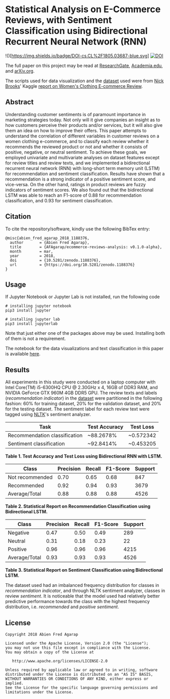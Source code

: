 Statistical Analysis on E-Commerce Reviews, with Sentiment Classification using Bidirectional Recurrent Neural Network (RNN)
===

!()[https://img.shields.io/badge/DOI-cs.CL%2F1805.03687-blue.svg]
[![DOI](https://zenodo.org/badge/121918154.svg)](https://zenodo.org/badge/latestdoi/121918154)

The full paper on this project may be read at [ResearchGate](https://goo.gl/1z43ax), [Academia.edu](https://www.academia.edu/36114302/Statistical_Analysis_on_E-Commerce_Reviews_with_Sentiment_Classification_using_Bidirectional_Recurrent_Neural_Network), and [arXiv.org](https://arxiv.org/abs/1805.03687).

The scripts used for data visualization and the [dataset](https://www.kaggle.com/nicapotato/womens-ecommerce-clothing-reviews) used were from [Nick Brooks](https://github.com/nicapotato)' Kaggle [report on Women's Clothing E-commerce Review](https://www.kaggle.com/nicapotato/guided-numeric-and-text-exploration-e-commerce/notebook).

## Abstract

Understanding customer sentiments is of paramount importance in marketing strategies today. Not only will it give companies an insight as to how customers perceive their products and/or services, but it will also give them an idea on how to improve their offers. This paper attempts to understand the correlation of different variables in customer reviews on a women clothing e-commerce, and to classify each review whether it recommends the reviewed product or not and whether it consists of positive, negative, or neutral sentiment. To achieve these goals, we employed univariate and multivariate analyses on dataset features except for review titles and review texts, and we implemented a bidirectional recurrent neural network (RNN) with long-short term memory unit (LSTM) for recommendation and sentiment classification. Results have shown that a recommendation is a strong indicator of a positive sentiment score, and vice-versa. On the other hand, ratings in product reviews are fuzzy indicators of sentiment scores. We also found out that the bidirectional LSTM was able to reach an F1-score of 0.88 for recommendation classification, and 0.93 for sentiment classification.

## Citation

To cite the repository/software, kindly use the following BibTex entry:

```
@misc{abien_fred_agarap_2018_1188376,
  author       = {Abien Fred Agarap},
  title        = {AFAgarap/ecommerce-reviews-analysis: v0.1.0-alpha},
  month        = mar,
  year         = 2018,
  doi          = {10.5281/zenodo.1188376},
  url          = {https://doi.org/10.5281/zenodo.1188376}
}
```

## Usage

If Jupyter Notebook or Jupyter Lab is not installed, run the following code

```
# installing jupyter notebook
pip3 install jupyter
```

```
# installing jupyter lab
pip3 install jupyterlab
```

Note that just either one of the packages above may be used. Installing both of them is not a requirement. 

The notebook for the data visualizations and text classification in this paper is available [here](https://github.com/AFAgarap/ecommerce-reviews-analysis/blob/master/Analysis%20on%20E-Commerce%20Reviews%2C%20with%20Sentiment%20Classification%20using%20Bidirectional%20Recurrent%20Neural%20Network%20(RNN).ipynb).

## Results

All experiments in this study were conducted on a laptop computer with Intel Core(TM) i5-6300HQ CPU @ 2.30GHz x 4, 16GB of DDR3 RAM, and NVIDIA GeForce GTX 960M 4GB DDR5 GPU. The review texts and labels (*recommendation indicator*) in the [dataset](https://www.kaggle.com/nicapotato/womens-ecommerce-clothing-reviews) were partitioned in the following fashion: 60% for training dataset, 20% for the validation dataset, and 20% for the testing dataset. The sentiment label for each review text were tagged using [NLTK](https://www.nltk.org/)'s sentiment analyzer.

|Task|Test Accuracy|Test Loss|
|----|-------------|---------|
|Recommendation classification|~88.2678%|~0.572342|
|Sentiment classification|~92.8414%|~0.453205|

**Table 1. Test Accuracy and Test Loss using Bidirectional RNN with LSTM.**

|Class|Precision|Recall|F1-Score|Support|
|-----|---------|------|--------|-------|
|Not recommended|0.70|0.65|0.68|847|
|Recommended|0.92|0.94|0.93|3679|
|Average/Total|0.88|0.88|0.88|4526|

**Table 2. Statistical Report on Recommendation Classification using Bidirectional LSTM.**

|Class|Precision|Recall|F1-Score|Support|
|-----|---------|------|--------|-------|
|Negative|0.47|0.50|0.49|289|
|Neutral|0.31|0.18|0.23|22|
|Positive|0.96|0.96|0.96|4215|
|Average/Total|0.93|0.93|0.93|4526|

**Table 3. Statistical Report on Sentiment Classification using Bidirectional LSTM.**

The dataset used had an imbalanced frequency distribution for classes in *recommendation indicator*, and through NLTK sentiment analyzer, classes in review *sentiment*. It is noticeable that the model used had relatively better predictive performance towards the class with the highest frequency distribution, i.e. *recommended* and *positive sentiment*. 

## License

```
Copyright 2018 Abien Fred Agarap

Licensed under the Apache License, Version 2.0 (the "License");
you may not use this file except in compliance with the License.
You may obtain a copy of the License at

   http://www.apache.org/licenses/LICENSE-2.0

Unless required by applicable law or agreed to in writing, software
distributed under the License is distributed on an "AS IS" BASIS,
WITHOUT WARRANTIES OR CONDITIONS OF ANY KIND, either express or implied.
See the License for the specific language governing permissions and
limitations under the License.
```
